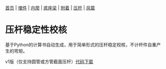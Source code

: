 [首页](./readme.md) | [埋件](./埋件计算类.md) | [内爬](./内爬计算.md) | [底座梁](./底座梁计算.md) | [附着](./附着计算.md) | [压杆](./压杆校核.md) | [风载](./风载.md)
# 压杆稳定性校核

基于Python的计算书自动生成，用于简单形式的压杆稳定校核，不计杆件自重产生的弯矩。

v1版（仅支持圆管或方管截面压杆）[代码下载](./py/yagan-input-rev.py)

